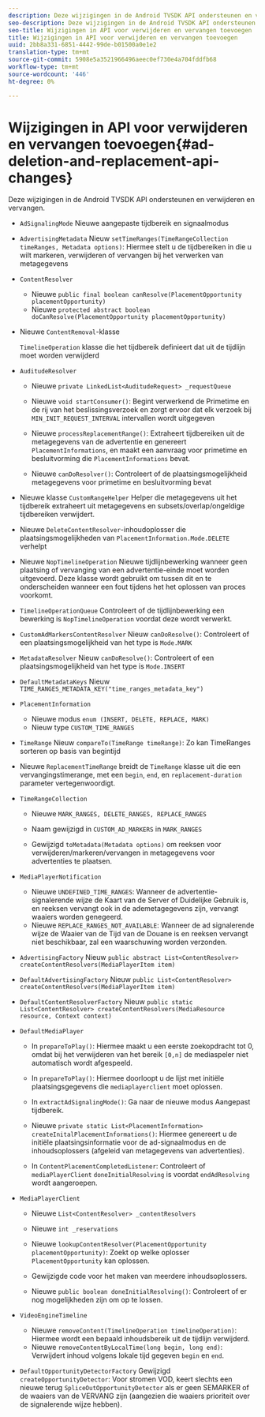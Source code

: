 ```yaml
---
description: Deze wijzigingen in de Android TVSDK API ondersteunen en verwijderen en vervangen.
seo-description: Deze wijzigingen in de Android TVSDK API ondersteunen en verwijderen en vervangen.
seo-title: Wijzigingen in API voor verwijderen en vervangen toevoegen
title: Wijzigingen in API voor verwijderen en vervangen toevoegen
uuid: 2bb8a331-6851-4442-99de-b01500a0e1e2
translation-type: tm+mt
source-git-commit: 5908e5a3521966496aeec0ef730e4a704fddfb68
workflow-type: tm+mt
source-wordcount: '446'
ht-degree: 0%

---
```



# Wijzigingen in API voor verwijderen en vervangen toevoegen{#ad-deletion-and-replacement-api-changes}

Deze wijzigingen in de Android TVSDK API ondersteunen en verwijderen en vervangen.

* `AdSignalingMode` Nieuwe aangepaste tijdbereik en signaalmodus

* `AdvertisingMetadata` Nieuw  `setTimeRanges(TimeRangeCollection timeRanges, Metadata options)`: Hiermee stelt u de tijdbereiken in die u wilt markeren, verwijderen of vervangen bij het verwerken van metagegevens

* `ContentResolver`

   * Nieuwe `public final boolean canResolve(PlacementOpportunity placementOpportunity)`
   * Nieuwe `protected abstract boolean doCanResolve(PlacementOpportunity placementOpportunity)`

* Nieuwe `ContentRemoval`-klasse

   `TimelineOperation` klasse die het tijdbereik definieert dat uit de tijdlijn moet worden verwijderd

* `AuditudeResolver`

   * Nieuwe `private LinkedList<AuditudeRequest> _requestQueue`
   * Nieuwe `void startConsumer()`: Begint verwerkend de Primetime en de rij van het beslissingsverzoek en zorgt ervoor dat elk verzoek bij `MIN_INIT_REQUEST_INTERVAL` intervallen wordt uitgegeven

   * Nieuwe `processReplacementRange()`: Extraheert tijdbereiken uit de metagegevens van de advertentie en genereert `PlacementInformations`, en maakt een aanvraag voor primetime en besluitvorming die `PlacementInformations` bevat.

   * Nieuwe `canDoResolver()`: Controleert of de plaatsingsmogelijkheid metagegevens voor primetime en besluitvorming bevat

* Nieuwe klasse `CustomRangeHelper` Helper die metagegevens uit het tijdbereik extraheert uit metagegevens en subsets/overlap/ongeldige tijdbereiken verwijdert.

* Nieuwe `DeleteContentResolver`-inhoudoplosser die plaatsingsmogelijkheden van `PlacementInformation.Mode.DELETE` verhelpt

* Nieuwe `NopTimelineOperation` Nieuwe tijdlijnbewerking wanneer geen plaatsing of vervanging van een advertentie-einde moet worden uitgevoerd. Deze klasse wordt gebruikt om tussen dit en te onderscheiden wanneer een fout tijdens het het oplossen van proces voorkomt.

* `TimelineOperationQueue` Controleert of de tijdlijnbewerking een bewerking is  `NopTimelineOperation` voordat deze wordt verwerkt.

* `CustomAdMarkersContentResolver` Nieuw  `canDoResolve()`: Controleert of een plaatsingsmogelijkheid van het type is  `Mode.MARK`

* `MetadataResolver` Nieuw  `canDoResolve()`: Controleert of een plaatsingsmogelijkheid van het type is  `Mode.INSERT`

* `DefaultMetadataKeys` Nieuw  `TIME_RANGES_METADATA_KEY("time_ranges_metadata_key")`

* `PlacementInformation`

   * Nieuwe modus `enum (INSERT, DELETE, REPLACE, MARK)`
   * Nieuw type `CUSTOM_TIME_RANGES`

* `TimeRange` Nieuw  `compareTo(TimeRange timeRange)`: Zo kan TimeRanges sorteren op basis van begintijd

* Nieuwe `ReplacementTimeRange` breidt de `TimeRange` klasse uit die een vervangingstimerange, met een `begin`, `end`, en `replacement-duration` parameter vertegenwoordigt.

* `TimeRangeCollection`

   * Nieuwe `MARK_RANGES, DELETE_RANGES, REPLACE_RANGES`
   * Naam gewijzigd in `CUSTOM_AD_MARKERS` in `MARK_RANGES`

   * Gewijzigd `toMetadata(Metadata options)` om reeksen voor verwijderen/markeren/vervangen in metagegevens voor advertenties te plaatsen.

* `MediaPlayerNotification`

   * Nieuwe `UNDEFINED_TIME_RANGES`: Wanneer de advertentie-signalerende wijze de Kaart van de Server of Duidelijke Gebruik is, en reeksen vervangt ook in de ademetagegevens zijn, vervangt waaiers worden genegeerd.
   * Nieuwe `REPLACE_RANGES_NOT_AVAILABLE`: Wanneer de ad signalerende wijze de Waaier van de Tijd van de Douane is en reeksen vervangt niet beschikbaar, zal een waarschuwing worden verzonden.

* `AdvertisingFactory` Nieuw  `public abstract List<ContentResolver> createContentResolvers(MediaPlayerItem item)`

* `DefaultAdvertisingFactory` Nieuw  `public List<ContentResolver> createContentResolvers(MediaPlayerItem item)`

* `DefaultContentResolverFactory` Nieuw  `public static List<ContentResolver> createContentResolvers(MediaResource resource, Context context)`

* `DefaultMediaPlayer`

   * In `prepareToPlay()`: Hiermee maakt u een eerste zoekopdracht tot 0, omdat bij het verwijderen van het bereik `[0,n]` de mediaspeler niet automatisch wordt afgespeeld.

   * In `prepareToPlay()`: Hiermee doorloopt u de lijst met initiële plaatsingsgegevens die `mediaplayerclient` moet oplossen.

   * In `extractAdSignalingMode()`: Ga naar de nieuwe modus Aangepast tijdbereik.
   * Nieuwe `private static List<PlacementInformation> createInitalPlacementInformations()`: Hiermee genereert u de initiële plaatsingsinformatie voor de ad-signaalmodus en de inhoudsoplossers (afgeleid van metagegevens van advertenties).
   * In `ContentPlacementCompletedListener`: Controleert of `mediaPlayerClient` `doneInitialResolving` is voordat `endAdResolving` wordt aangeroepen.

* `MediaPlayerClient`

   * Nieuwe `List<ContentResolver> _contentResolvers`
   * Nieuwe `int _reservations`
   * Nieuwe `lookupContentResolver(PlacementOpportunity placementOpportunity)`: Zoekt op welke oplosser `PlacementOpportunity` kan oplossen.

   * Gewijzigde code voor het maken van meerdere inhoudsoplossers.
   * Nieuwe `public boolean doneInitialResolving()`: Controleert of er nog mogelijkheden zijn om op te lossen.

* `VideoEngineTimeline`

   * Nieuwe `removeContent(TimelineOperation timelineOperation)`: Hiermee wordt een bepaald inhoudsbereik uit de tijdlijn verwijderd.
   * Nieuwe `removeContentByLocalTime(long begin, long end)`: Verwijdert inhoud volgens lokale tijd gegeven `begin` en `end`.

* `DefaultOpportunityDetectorFactory` Gewijzigd  `createOpportunityDetector`: Voor stromen VOD, keert slechts een nieuwe terug  `SpliceOutOpportunityDetector` als er geen SEMARKER of de waaiers van de VERVANG zijn (aangezien die waaiers prioriteit over de signalerende wijze hebben).

